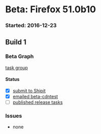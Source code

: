 # Beta: Firefox 51.0b10

### Started: 2016-12-23

## Build 1

### Beta Graph
[task group](https://tools.taskcluster.net/push-inspector/#/yTy-jwVxS1qGjIAWEt17bw)


#### Status
- [x] [submit to Shipit](https://wiki.mozilla.org/Release:Release_Automation_on_Mercurial:Starting_a_Release#Submit_to_Ship_It)
- [x] [emailed beta-cdntest](../how-tos/relpro.md#1-email-drivers-re-release-live-on-test-channel)
- [ ] [published release tasks](../how-tos/relpro.md#3-publish-release)

### Issues
- none


